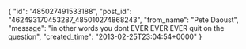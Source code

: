  {
   "id": "485027491533188",
   "post_id": "462493170453287_485010274868243",
   "from_name": "Pete Daoust",
   "message": "in other words you dont EVER EVER EVER quit on the question",
   "created_time": "2013-02-25T23:04:54+0000"
 }
